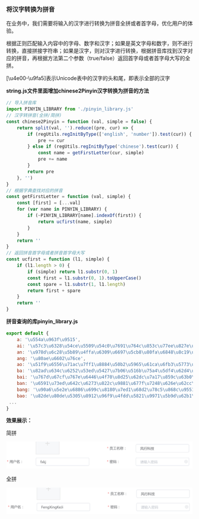 ### 将汉字转换为拼音

​		在业务中，我们需要将输入的汉字进行转换为拼音全拼或者首字母，优化用户的体验。

​		根据正则匹配输入内容中的字母、数字和汉字；如果是英文字母和数字，则不进行转换，直接拼接字符串；如果是汉字，则对汉字进行转换，根据拼音库找到汉字对应的拼音，再根据方法第二个参数（true/false）返回首字母或者首字母大写的全拼。

[\u4e00-\u9fa5]表示Unicode表中的汉字的头和尾，即表示全部的汉字

**string.js文件里面增加chinese2Pinyin汉字转换为拼音的方法**

```javascript
// 导入拼音库
import PINYIN_LIBRARY from './pinyin_library.js'
// 汉字转拼音(全拼/简拼)
const chinese2Pinyin = function (val, simple = false) {
	return split(val, '').reduce((pre, cur) => {
		if (regUtils.regInitByType(['english', 'number']).test(cur)) {
			pre += cur
		} else if (regUtils.regInitByType('chinese').test(cur)) {
			const name = getFirstLetter(cur, simple)
			pre += name
		}
		return pre
	}, '')
}
// 根据字典查找对应的拼音
const getFirstLetter = function (val, simple) {
	const [first] = [...val]
	for (var name in PINYIN_LIBRARY) {
		if (~PINYIN_LIBRARY[name].indexOf(first)) {
			return ucfirst(name, simple)
		}
	}
	return ''
}
// 返回拼音首字母或者拼音首字母大写
const ucfirst = function (l1, simple) {
	if (l1.length > 0) {
		if (simple) return l1.substr(0, 1)
		const first = l1.substr(0, 1).toUpperCase()
		const spare = l1.substr(1, l1.length)
		return first + spare
	}
	return ''
}
```

**拼音查询的库pinyin_library.js**

```javascript
export default {
	a: '\u554a\u963f\u9515',
	ai: '\u57c3\u6328\u54ce\u5509\u54c0\u7691\u764c\u853c\u77ee\u827e\u788d\u7231\u9698\u8bf6\u6371\u55f3\u55cc\u5ad2\u7477\u66a7\u7839\u953f\u972d',
	an: '\u978d\u6c28\u5b89\u4ffa\u6309\u6697\u5cb8\u80fa\u6848\u8c19\u57ef\u63de\u72b4\u5eb5\u6849\u94f5\u9e4c\u9878\u9eef',
	ang: '\u80ae\u6602\u76ce',
	ao: '\u51f9\u6556\u71ac\u7ff1\u8884\u50b2\u5965\u61ca\u6fb3\u5773\u62d7\u55f7\u5662\u5c99\u5ed2\u9068\u5aaa\u9a9c\u8071\u87af\u93ca\u9ccc\u93d6',
	ba: '\u82ad\u634c\u6252\u53ed\u5427\u7b06\u516b\u75a4\u5df4\u62d4\u8dcb\u9776\u628a\u8019\u575d\u9738\u7f62\u7238\u8307\u83dd\u8406\u636d\u5c9c\u705e\u6777\u94af\u7c91\u9c85\u9b43',
	bai: '\u767d\u67cf\u767e\u6446\u4f70\u8d25\u62dc\u7a17\u859c\u63b0\u97b4',
	ban: '\u6591\u73ed\u642c\u6273\u822c\u9881\u677f\u7248\u626e\u62cc\u4f34\u74e3\u534a\u529e\u7eca\u962a\u5742\u8c73\u94a3\u7622\u764d\u8228',
	bang: '\u90a6\u5e2e\u6886\u699c\u8180\u7ed1\u68d2\u78c5\u868c\u9551\u508d\u8c24\u84a1\u8783',
	bao: '\u82de\u80de\u5305\u8912\u96f9\u4fdd\u5821\u9971\u5b9d\u62b1\u62a5\u66b4\u8c79\u9c8d\u7206\u52f9\u8446\u5b80\u5b62\u7172\u9e28\u8913\u8db5\u9f85'
 ...
}
```

**效果展示：**

简拼

![Snipaste_2021-05-17_15-29-46](./public/images/Snipaste_2021-05-17_15-29-46.png)

全拼

![Snipaste_2021-05-17_15-31-45](./public/images/Snipaste_2021-05-17_15-31-45.png)